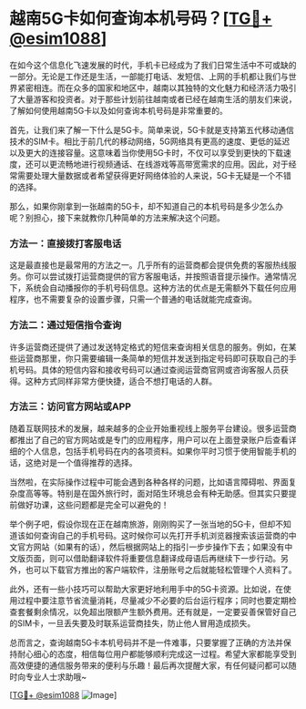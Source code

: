 # 越南5G卡如何查询本机号码？[[TG💪+ @esim1088](https://t.me/s/esim1088)]

在如今这个信息化飞速发展的时代，手机卡已经成为了我们日常生活中不可或缺的一部分。无论是工作还是生活，一部能打电话、发短信、上网的手机都让我们与世界紧密相连。而在众多的国家和地区中，越南以其独特的文化魅力和经济活力吸引了大量游客和投资者。对于那些计划前往越南或者已经在越南生活的朋友们来说，了解如何使用越南5G卡以及如何查询本机号码是非常重要的。

首先，让我们来了解一下什么是5G卡。简单来说，5G卡就是支持第五代移动通信技术的SIM卡。相比于前几代的移动网络，5G网络具有更高的速度、更低的延迟以及更大的连接容量。这意味着当你使用5G卡时，不仅可以享受到更快的下载速度，还可以更流畅地进行视频通话、在线游戏等高带宽需求的应用。因此，对于经常需要处理大量数据或者希望获得更好网络体验的人来说，5G卡无疑是一个不错的选择。

那么，如果你刚拿到一张越南的5G卡，却不知道自己的本机号码是多少怎么办呢？别担心，接下来就教你几种简单的方法来解决这个问题。

### 方法一：直接拨打客服电话

这是最直接也是最常用的方法之一。几乎所有的运营商都会提供免费的客服热线服务。你可以尝试拨打运营商提供的官方客服电话，并按照语音提示操作。通常情况下，系统会自动播报你的手机号码信息。这种方法的优点是无需额外下载任何应用程序，也不需要复杂的设置步骤，只需一个普通的电话就能完成查询。

### 方法二：通过短信指令查询

许多运营商还提供了通过发送特定格式的短信来查询相关信息的服务。例如，在某些运营商那里，你只需要编辑一条简单的短信并发送到指定号码即可获取自己的手机号码。具体的短信内容和接收号码可以通过查阅运营商官网或咨询客服人员获得。这种方式同样非常方便快捷，适合不想打电话的人群。

### 方法三：访问官方网站或APP

随着互联网技术的发展，越来越多的企业开始重视线上服务平台建设。很多运营商都推出了自己的官方网站或是专门的应用程序，用户可以在上面登录账户后查看详细的个人信息，包括手机号码在内的各项资料。如果你平时习惯于使用智能手机的话，这绝对是一个值得推荐的选择。

当然啦，在实际操作过程中可能会遇到各种各样的问题，比如语言障碍啦、界面复杂度高等等。特别是在国外旅行时，面对陌生环境总会有种无助感。但其实只要提前做好功课，这些问题都是完全可以避免的！

举个例子吧，假设你现在正在越南旅游，刚刚购买了一张当地的5G卡，但却不知道该如何查询自己的手机号码。这时候你可以先打开手机浏览器搜索该运营商的中文官方网站（如果有的话），然后根据网站上的指引一步步操作下去；如果没有中文版页面，则可以借助翻译软件将重要信息翻译成母语后再继续下一步行动。另外，也可以下载官方推出的客户端软件，注册账号之后就能轻松管理个人资料了。

此外，还有一些小技巧可以帮助大家更好地利用手中的5G卡资源。比如说，在使用过程中要注意节省流量消耗，尽量减少不必要的后台运行程序；同时也要定期检查套餐剩余情况，以免超出限额产生额外费用。还有就是，一定要妥善保管好自己的SIM卡，一旦丢失要及时联系运营商挂失，防止他人冒用造成损失。

总而言之，查询越南5G卡本机号码并不是一件难事，只要掌握了正确的方法并保持耐心细心的态度，相信每位用户都能够顺利完成这一过程。希望大家都能享受到高效便捷的通信服务带来的便利与乐趣！最后再次提醒大家，有任何疑问都可以随时向专业人士求助哦~

[[TG💪+ @esim1088](https://t.me/s/esim1088) ![Image](https://i.postimg.cc/4NQfJmqS/Snipaste-2025-05-13-00-14-12.png)]